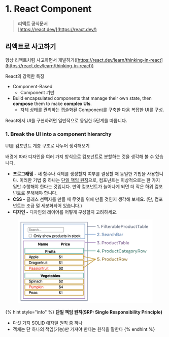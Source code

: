 # 1. React Component



> **리액트 공식문서**\
> [https://react.dev/](https://react.dev/)



## 리액트로 사고하기

항상 리액트처럼 사고하면서 개발하기([https://react.dev/learn/thinking-in-react](https://react.dev/learn/thinking-in-react))



React의 강력한 특징

* Component-Based
  * Component 기반
* Build encapsulated components that manage their own state, then **compose** them to make **complex UIs**.
  * 자체 상태를 관리하는 캡슐화된 Component를 구축한 다음 복잡한 UI를 구성.



React에서 UI를 구현하려면 일반적으로 동일한 5단계를 따릅니다.

### 1. Break the UI into a component hierarchy <a href="#step-1-break-the-ui-into-a-component-hierarchy" id="step-1-break-the-ui-into-a-component-hierarchy"></a>

UI를 컴포넌트 계층 구조로 나누어 생각해보기

배경에 따라 디자인을 여러 가지 방식으로 컴포넌트로 분할하는 것을 생각해 볼 수 있습니다.

* **프로그래밍 -** 새 함수나 객체를 생성할지 여부를 결정할 때 동일한 기법을 사용합니다. 이러한 기법 중 하나는 [단일 책임 원칙](https://en.wikipedia.org/wiki/Single\_responsibility\_principle)으로, 컴포넌트는 이상적으로는 한 가지 일만 수행해야 한다는 것입니다. 만약 컴포넌트가 늘어나게 되면 더 작은 하위 컴포넌트로 분해해야 합니다.
* **CSS -** 클래스 선택자를 만들 때 무엇을 위해 만들 것인지 생각해 보세요. (단, 컴포넌트는 조금 덜 세분화되어 있습니다.)
* **디자인 -** 디자인의 레이어를 어떻게 구성할지 고려하세요.

<figure><img src="../.gitbook/assets/s_thinking-in-react_ui_outline.png" alt=""><figcaption></figcaption></figure>

{% hint style="info" %}
**단일 책임 원칙(SRP: Single Responsibility Principle)**

* 다섯 가지 SOLID 애자일 원칙 중 하나
* 객체는 단 하나의 책임(기능)만 가져야 한다는 원칙을 말한다
{% endhint %}

